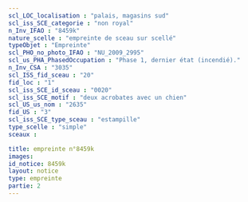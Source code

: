 ```yaml
---
scl_LOC_localisation : "palais, magasins sud"
scl_iss_SCE_categorie : "non royal"
n_Inv_IFAO : "8459k"
nature_scelle : "empreinte de sceau sur scellé"
typeObjet : "Empreinte"
scl_PHO_no_photo_IFAO : "NU_2009_2995"
scl_us_PHA_PhasedOccupation : "Phase 1, dernier état (incendié)."
n_Inv_CSA : "3035"
scl_ISS_fid_sceau : "20"
fid_loc : "1"
scl_iss_SCE_id_sceau : "0020"
scl_iss_SCE_motif : "deux acrobates avec un chien"
scl_US_us_nom : "2635"
fid_US : "3"
scl_iss_SCE_type_sceau : "estampille"
type_scelle : "simple"
sceaux :

title: empreinte n°8459k
images: 
id_notice: 8459k
layout: notice
type: empreinte
partie: 2
---
```

